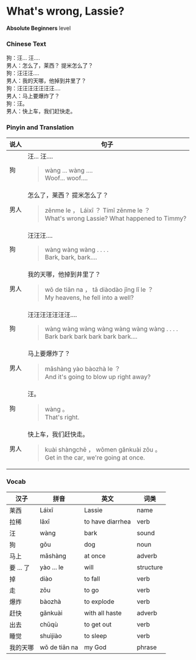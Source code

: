 # What's wrong, Lassie?
**Absolute Beginners** level
### Chinese Text
狗：汪... 汪....<br />男人：怎么了，莱西？ 提米怎么了？<br />狗：汪汪汪....<br />男人：我的天哪，他掉到井里了？<br />狗：汪汪汪汪汪汪汪....<br />男人：马上要爆炸了？<br />狗：汪。<br />男人：快上车，我们赶快走。

### Pinyin and Translation
|说人|句子|
|----|----|
|狗|汪... 汪....<blockquote>wàng ... wàng ....<br />Woof... woof....</blockquote>|
|男人|怎么了，莱西？ 提米怎么了？<blockquote>zěnme le ， Láixī ？  Tímǐ zěnme le ？<br />What's wrong Lassie? What happened to Timmy?</blockquote>|
|狗|汪汪汪....<blockquote>wàng wàng wàng . . . .<br />Bark, bark, bark....</blockquote>|
|男人|我的天哪，他掉到井里了？<blockquote>wǒ de tiān na ， tā diàodào jǐng lǐ le ？<br />My heavens, he fell into a well?</blockquote>|
|狗|汪汪汪汪汪汪汪....<blockquote>wàng wàng wàng wàng wàng wàng wàng . . . .<br />Bark bark bark bark bark bark....</blockquote>|
|男人|马上要爆炸了？<blockquote>mǎshàng yào bàozhà le ？<br />And it's going to blow up right away?</blockquote>|
|狗|汪。<blockquote>wàng 。<br />That's right.</blockquote>|
|男人|快上车，我们赶快走。<blockquote>kuài shàngchē ， wǒmen gǎnkuài zǒu 。<br />Get in the car, we're going at once.</blockquote>|
### Vocab
|汉子|拼音|英文|词类|
|----|----|----|----|
|莱西|Láixī|Lassie|name|
|拉稀|lāxī|to have diarrhea|verb|
|汪|wàng|bark|sound|
|狗|gǒu|dog|noun|
|马上|mǎshàng|at once|adverb|
|要 ... 了|yào ... le|will|structure|
|掉|diào|to fall|verb|
|走|zǒu|to go|verb|
|爆炸|bàozhà|to explode|verb|
|赶快|gǎnkuài|with all haste|adverb|
|出去|chūqù|to get out|verb|
|睡觉|shuìjiào|to sleep|verb|
|我的天哪|wǒ de tiān na|my God|phrase|